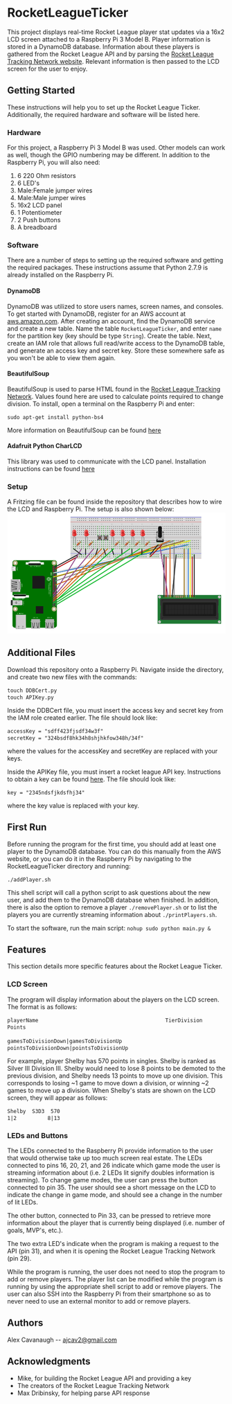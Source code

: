 # RocketLeagueTicker
This project displays real-time Rocket League player stat updates via a 16x2 LCD screen attached to a Raspberry Pi 3 Model B. Player information is stored in a DynamoDB database. Information about these players is gathered from the Rocket League API and by parsing the [Rocket League Tracking Network website](https://rocketleague.tracker.network/). Relevant information is then passed to the LCD screen for the user to enjoy.

## Getting Started
These instructions will help you to set up the Rocket League Ticker. Additionally, the required hardware and software will be listed here.

### Hardware
For this project, a Raspberry Pi 3 Model B was used. Other models can work as well, though the GPIO numbering may be different. In addition to the Raspberry Pi, you will also need:
  1. 6 220 Ohm resistors
  2. 6 LED's
  3. Male:Female jumper wires
  4. Male:Male jumper wires
  5. 16x2 LCD panel
  6. 1 Potentiometer
  7. 2 Push buttons
  8. A breadboard

### Software
There are a number of steps to setting up the required software and getting the required packages. These instructions assume that Python 2.7.9 is already installed on the Raspberry Pi.

#### DynamoDB
DynamoDB was utilized to store users names, screen names, and consoles. To get started with DynamoDB, register for an AWS account at [aws.amazon.com](aws.amazon.com). After creating an account, find the DynamoDB service and create a new table. Name the table `RocketLeagueTicker`, and enter `name` for the partition key (key should be type `String`). Create the table. Next, create an IAM role that allows full read/write access to the DynamoDB table, and generate an access key and secret key. Store these somewhere safe as you won't be able to view them again.

#### BeautifulSoup
BeautifulSoup is used to parse HTML found in the [Rocket League Tracking Network](https://rocketleague.tracker.network/). Values found here are used to calculate points required to change division. To install, open a terminal on the Raspberry Pi and enter:
```
sudo apt-get install python-bs4
```
More information on BeautifulSoup can be found [here](https://www.crummy.com/software/BeautifulSoup/bs4/doc/#)

#### Adafruit Python CharLCD
This library was used to communicate with the LCD panel. Installation instructions can be found [here](https://github.com/adafruit/Adafruit_Python_CharLCD)

### Setup
A Fritzing file can be found inside the repository that describes how to wire the LCD and Raspberry Pi. The setup is also shown below:
![alt text][schematic]

[schematic]: https://github.com/ajcav2/RocketLeagueTicker/blob/master/RocketLeagueTickerSchematic.PNG "Ticker Schematic"


## Additional Files
Download this repository onto a Raspberry Pi. Navigate inside the directory, and create two new files with the commands:
```
touch DDBCert.py
touch APIKey.py
```
Inside the DDBCert file, you must insert the access key and secret key from the IAM role created earlier. The file should look like:
```
accessKey = "sdff423fjsdf34w3f"
secretKey = "324bsdf8hk34h8shjhkfow348h/34f"
```
where the values for the accessKey and secretKey are replaced with your keys.

Inside the APIKey file, you must insert a rocket league API key. Instructions to obtain a key can be found [here](http://documentation.rocketleaguestats.com/#introduction). The file should look like:
```
key = "2345ndsfjkdsfhj34"
```
where the key value is replaced with your key.

## First Run
Before running the program for the first time, you should add at least one player to the DynamoDB database. You can do this manually from the AWS website, or you can do it in the Raspberry Pi by navigating to the RocketLeagueTicker directory and running:
```
./addPlayer.sh
```
This shell script will call a python script to ask questions about the new user, and add them to the DynamoDB database when finished. In addition, there is also the option to remove a player `./removePlayer.sh` or to list the players you are currently streaming information about `./printPlayers.sh`. 

To start the software, run the main script:
```nohup sudo python main.py &```

## Features
This section details more specific features about the Rocket League Ticker.

### LCD Screen
The program will display information about the players on the LCD screen. The format is as follows:
```
playerName                                         TierDivision            Points

gamesToDivisionDown|gamesToDivisionUp     pointsToDivisionDown|pointsToDivisionUp
```

For example, player Shelby has 570 points in singles. Shelby is ranked as Silver III Division III. Shelby would need to lose 8 points to be demoted to the previous division, and Shelby needs 13 points to move up one division. This corresponds to losing ~1 game to move down a division, or winning ~2 games to move up a division. When Shelby's stats are shown on the LCD screen, they will appear as follows:
```
Shelby  S3D3  570
1|2          8|13
```

### LEDs and Buttons
The LEDs connected to the Raspberry Pi provide information to the user that would otherwise take up too much screen real estate. The LEDs connected to pins 16, 20, 21, and 26 indicate which game mode the user is streaming information about (i.e. 2 LEDs lit signify doubles information is streaming). To change game modes, the user can press the button connected to pin 35. The user should see a short message on the LCD to indicate the change in game mode, and should see a change in the number of lit LEDs.

The other button, connected to Pin 33, can be pressed to retrieve more information about the player that is currently being displayed (i.e. number of goals, MVP's, etc.). 

The two extra LED's indicate when the program is making a request to the API (pin 31), and when it is opening the Rocket League Tracking Network (pin 29).

While the program is running, the user does not need to stop the program to add or remove players. The player list can be modified while the program is running by using the appropriate shell script to add or remove players. The user can also SSH into the Raspberry Pi from their smartphone so as to never need to use an external monitor to add or remove players.

## Authors
Alex Cavanaugh -- ajcav2@gmail.com

## Acknowledgments
+ Mike, for building the Rocket League API and providing a key
+ The creators of the Rocket League Tracking Network
+ Max Dribinsky, for helping parse API response
